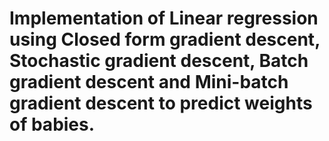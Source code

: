 # Implementation of Linear regression using Closed form gradient descent, Stochastic gradient descent, Batch gradient descent and Mini-batch gradient descent to predict weights of babies.
